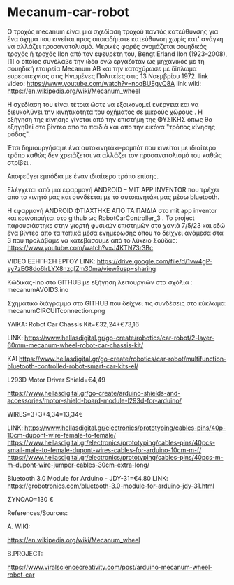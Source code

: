 # Mecanum-car-robot
Ο τροχός mecanum είναι μια σχεδίαση τροχού παντός κατεύθυνσης για ένα όχημα που κινείται προς οποιαδήποτε κατεύθυνση χωρίς κατ' ανάγκη να αλλάζει προσανατολισμό. 
Μερικές φορές ονομάζεται σουηδικός τροχός ή τροχός Ilon από τον εφευρέτη του, Bengt Erland Ilon (1923–2008), [1] ο οποίος συνέλαβε την ιδέα 
ενώ εργαζόταν ως μηχανικός με τη σουηδική εταιρεία Mecanum AB και την κατοχύρωσε με δίπλωμα ευρεσιτεχνίας στις Ηνωμένες Πολιτείες στις 13 Νοεμβρίου 1972.
link video: https://www.youtube.com/watch?v=noqBUEgyQ8A
link wiki: https://en.wikipedia.org/wiki/Mecanum_wheel

Η σχεδίαση του είναι τέτοια ώστε να εξοικονομεί ενέργεια και να διευκολύνει την κινητικότητα του οχήματος σε μικρούς χώρους .
Η εξήγηση της κίνησης γίνεται από την επιστήμη της ΦΥΣΙΚΗΣ όπως θα εξηγηθεί στο βίντεο απο τα παιδιά και απο την εικόνα "τρόπος κίνησης ρόδας".

Έτσι δημιουργήσαμε ένα αυτοκινητάκι-ρομπότ που κινείται με ιδιαίτερο τρόπο καθώς δεν χρειάζεται να αλλάζει τον προσανατολισμό του καθώς στρίβει .

Αποφεύγει εμπόδια με έναν ιδιαίτερο τρόπο επίσης.

Eλέγχεται από μια εφαρμογή ANDROID – MIT APP INVENTOR που τρέχει απο το κινητό μας και συνδέεται με το αυτοκινητάκι μας μέσω bluetooth.

Η εφαρμογή ANDROID ΦΤΙΑΧΤΗΚΕ ΑΠΟ ΤΑ ΠΑΙΔΙΑ στο mit app inventor και κοινοποιήται στο github ως RobotCarController_3  .
To project παρουσιάστηκε στην γιορτή φυσικών επιστημών στα χανιά 7/5/23 και εδώ ένα βίντεο απο τα τοπικά μέσα ενημέρωσης όπου το δείχνει ανάμεσα στα 3 που προλάβαμε να κατεβάσουμε από το  λύκειο Σούδας: https://www.youtube.com/watch?v=J4KTN73r3Bc

VIDEO ΕΞΗΓΗΣΗ ΕΡΓΟΥ LINK: https://drive.google.com/file/d/1vw4gP-sy7zEG8do6lrLYX8nzqIZm30ma/view?usp=sharing

Κώδικας-ino στο GITHUB με εξήγηση λειτουργιών στα σχόλια :  mecanumAVOID3.ino

Σχηματικό διάγραμμα στο GITHUB που δείχνει τις συνδέσεις στο κύκλωμα: mecanumCIRCUITconnection.png

ΥΛΙΚΑ:
Robot Car Chassis Kit=€32,24+€73,16

LINK: https://www.hellasdigital.gr/go-create/robotics/car-robot/2-layer-60mm-mecanum-wheel-robot-car-chassis-kit/

KAI https://www.hellasdigital.gr/go-create/robotics/car-robot/multifunction-bluetooth-controlled-robot-smart-car-kits-el/



L293D Motor Driver Shield=€4,49

https://www.hellasdigital.gr/go-create/arduino-shields-and-accessories/motor-shield-board-module-l293d-for-arduino/

WIRES=3+3+4,34=13,34€

LINK: https://www.hellasdigital.gr/electronics/prototyping/cables-pins/40p-10cm-dupont-wire-female-to-female/
https://www.hellasdigital.gr/electronics/prototyping/cables-pins/40pcs-small-male-to-female-dupont-wires-cables-for-arduino-10cm-m-f/
https://www.hellasdigital.gr/electronics/prototyping/cables-pins/40pcs-m-m-dupont-wire-jumper-cables-30cm-extra-long/

Bluetooth 3.0 Module for Arduino - JDY-31=€4.80 
LINK: https://grobotronics.com/bluetooth-3.0-module-for-arduino-jdy-31.html

ΣΥΝΟΛΟ=130 €

References/Sources:

Α. WIKI:

https://en.wikipedia.org/wiki/Mecanum_wheel

B.PROJECT:

https://www.viralsciencecreativity.com/post/arduino-mecanum-wheel-robot-car
